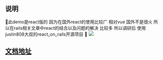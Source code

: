 ## 说明

此demo是react版的 因为在国外react的使用比较广 相对vue 国外不是很火 所以在rails相关文章中react的结合以及问题的解决 比较多 所以调研后 使用justin808大叔的react_on_rails开源项目 
<img src="https://resources.shiyi.co/WX20181211-181744.png">
## [文档地址](https://shakacode.gitbooks.io/react-on-rails/content/docs/tutorial.html)
